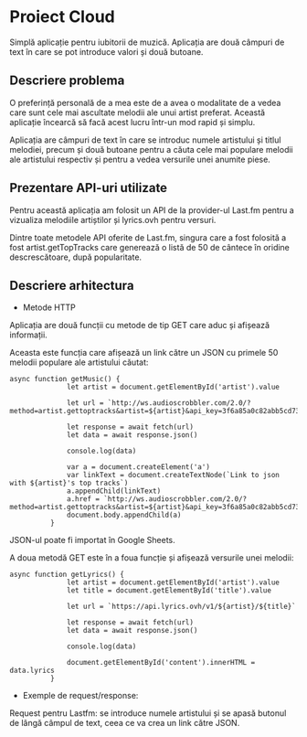 # Proiect Cloud

Simplă aplicație pentru iubitorii de muzică. Aplicația are două câmpuri de text în care se pot introduce valori
și două butoane.

## Descriere problema

O preferință personală de a mea este de a avea o modalitate de a vedea care sunt cele mai ascultate melodii ale unui
artist preferat. Această aplicație încearcă să facă acest lucru într-un mod rapid și simplu.

Aplicația are câmpuri de text în care se introduc numele artistului și titlul melodiei, precum și două butoane 
pentru a căuta cele mai populare melodii ale artistului respectiv și pentru a vedea versurile unei anumite piese.

## Prezentare API-uri utilizate

Pentru această aplicația am folosit un API de la provider-ul Last.fm pentru a vizualiza melodiile artiștilor și 
lyrics.ovh pentru versuri.

Dintre toate metodele API oferite de Last.fm, singura care a fost folosită a fost artist.getTopTracks care 
generează o listă de 50 de cântece în oridine descrescătoare, după popularitate.

## Descriere arhitectura

* Metode HTTP

Aplicația are două funcții cu metode de tip GET care aduc și afișează informații.

Aceasta este funcția care afișează un link către un JSON cu primele 50 melodii populare ale artistului
căutat:

```
async function getMusic() {
              let artist = document.getElementById('artist').value
              
              let url = `http://ws.audioscrobbler.com/2.0/?method=artist.gettoptracks&artist=${artist}&api_key=3f6a85a0c82abb5cd734fd8dcc8fc8ab&format=json`
              
              let response = await fetch(url)
              let data = await response.json()
              
              console.log(data)
              
              var a = document.createElement('a')
              var linkText = document.createTextNode(`Link to json with ${artist}'s top tracks`)
              a.appendChild(linkText)
              a.href = `http://ws.audioscrobbler.com/2.0/?method=artist.gettoptracks&artist=${artist}&api_key=3f6a85a0c82abb5cd734fd8dcc8fc8ab&format=json`
              document.body.appendChild(a)
          }
```
JSON-ul poate fi importat în Google Sheets.

A doua metodă GET este în a foua funcție și afișează versurile unei melodii:

```
async function getLyrics() {
              let artist = document.getElementById('artist').value
              let title = document.getElementById('title').value
              
              let url = `https://api.lyrics.ovh/v1/${artist}/${title}`
              
              let response = await fetch(url)
              let data = await response.json()
              
              console.log(data)
              
              document.getElementById('content').innerHTML = data.lyrics
          }
```
* Exemple de request/response:

Request pentru Lastfm: se introduce numele artistului și se apasă butonul de lângă câmpul de text, ceea ce va crea un link către JSON.
